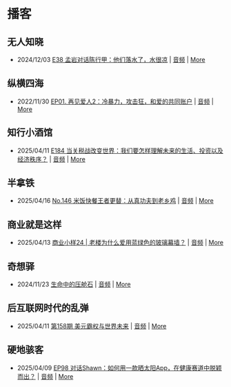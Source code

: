 # 播客

## 无人知晓
- 2024/12/03 [E38 孟岩对话陈行甲：他们落水了，水很凉](https://www.xiaoyuzhoufm.com/episode/674993fcc3b2a2f334681d1c) | [音频](https://dts-api.xiaoyuzhoufm.com/track/611719d3cb0b82e1df0ad29e/674993fcc3b2a2f334681d1c/media.xyzcdn.net/ltQLGAGNRRRTiQZqd_ZmhAAewLcp.m4a) | [More](channels/%E6%97%A0%E4%BA%BA%E7%9F%A5%E6%99%93.md)

## 纵横四海
- 2022/11/30 [EP01. 再见爱人2：冷暴力，攻击狂，和爱的共同账户](https://www.ximalaya.com/sound/592716797) | [音频](https://aod.cos.tx.xmcdn.com/storages/26c6-audiofreehighqps/E9/4E/GKwRIUEHXOodAq7-QQHYdhCw-aacv2-48K.m4a) | [More](channels/%E7%BA%B5%E6%A8%AA%E5%9B%9B%E6%B5%B7.md)

## 知行小酒馆
- 2025/04/11 [E184 当关税战改变世界：我们要怎样理解未来的生活、投资以及经济秩序？](https://www.xiaoyuzhoufm.com/episode/67f8913759699d74dcfc0f04) | [音频](https://dts-api.xiaoyuzhoufm.com/track/6013f9f58e2f7ee375cf4216/67f8913759699d74dcfc0f04/media.xyzcdn.net/6013f9f58e2f7ee375cf4216/lji7ErvlA0IRDf88gN6ovotRj0J-.m4a) | [More](channels/%E7%9F%A5%E8%A1%8C%E5%B0%8F%E9%85%92%E9%A6%86.md)

## 半拿铁
- 2025/04/16 [No.146 米饭快餐王者更替：从真功夫到老乡鸡](https://www.ximalaya.com/sound/837140662) | [音频](https://tk.wavpub.com/WPDL_UutYRXXvahBEqaDdcJucBTrctXKNSDqjdBDxZkKsFtJwTdNQpUTCakUBPp-3e.m4a) | [More](channels/%E5%8D%8A%E6%8B%BF%E9%93%81.md)

## 商业就是这样
- 2025/04/13 [商业小样24 | 老楼为什么爱用蓝绿色的玻璃幕墙？](https://www.ximalaya.com/sound/836079644) | [音频](https://aod.cos.tx.xmcdn.com/storages/1b9d-audiofreehighqps/E1/2C/GKwRIRwL0YhdAGA5PAOWkiCz.m4a) | [More](channels/%E5%95%86%E4%B8%9A%E5%B0%B1%E6%98%AF%E8%BF%99%E6%A0%B7.md)

## 奇想驿
- 2024/11/23 [生命中的压舱石](https://www.xiaoyuzhoufm.com/episode/67403d1d11045e78e5105c6f) | [音频](https://dts-api.xiaoyuzhoufm.com/track/6034daea97755b8fc9c66480/67403d1d11045e78e5105c6f/media.xyzcdn.net/lmERsWF4hFJGK9PjHGzOwQnbz-Ge.m4a) | [More](channels/%E5%A5%87%E6%83%B3%E9%A9%BF.md)

## 后互联网时代的乱弹
- 2025/04/11 [第158期 美元霸权与世界未来](https://hosting.wavpub.cn/pie/ep158/) | [音频](https://tk.wavpub.com/WPDL_wAwqNhdvAZMHPKRJfQZXwcPQdLDHbBXUQtDhQSVzNVWgGTWrKuTmEhxRdj-63.mp3) | [More](channels/%E5%90%8E%E4%BA%92%E8%81%94%E7%BD%91%E6%97%B6%E4%BB%A3%E7%9A%84%E4%B9%B1%E5%BC%B9.md)

## 硬地骇客
- 2025/04/09 [EP98 对话Shawn：如何用一款晒太阳App，在健康赛道中脱颖而出？](https://www.xiaoyuzhoufm.com/episode/67f698cd623bc78c399a1ee8) | [音频](https://dts-api.xiaoyuzhoufm.com/track/640ee2438be5d40013fe4a87/67f698cd623bc78c399a1ee8/media.xyzcdn.net/640ee2438be5d40013fe4a87/lqngmkpFY2xZjI1IqyQwyLNiJFNA.m4a) | [More](channels/%E7%A1%AC%E5%9C%B0%E9%AA%87%E5%AE%A2.md)

